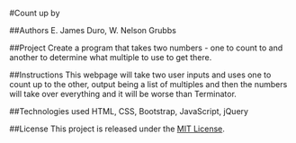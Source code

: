 #Count up by

##Authors
E. James Duro, W. Nelson Grubbs

##Project
Create a program that takes two numbers - one to count to and another to determine what multiple to use to get there.

##Instructions
This webpage will take two user inputs and uses one to count up to the other, output being a list of multiples and then the numbers will take over everything and it will be worse than Terminator.

##Technologies used
HTML, CSS, Bootstrap, JavaScript, jQuery


##License
This project is released under the [MIT License](http://www.opensource.org/licenses/MIT).
